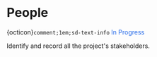 <br>

# People

{octicon}`comment;1em;sd-text-info` <span style="color: #276be9">In Progress</span>

Identify and record all the project's stakeholders.

<br>
<br>

<br>
<br>

<br>
<br>

<br>
<br>
